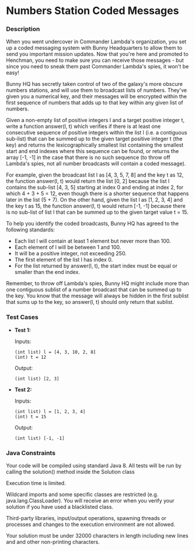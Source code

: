 # Numbers Station Coded Messages

### Description

When you went undercover in Commander Lambda's organization, you set up a coded messaging system with Bunny Headquarters to allow them 
to send you important mission updates. Now that you're here and promoted to Henchman, you need to make sure you can receive those 
messages - but since you need to sneak them past Commander Lambda's spies, it won't be easy!

Bunny HQ has secretly taken control of two of the galaxy's more obscure numbers stations, and will use them to broadcast lists of 
numbers. They've given you a numerical key, and their messages will be encrypted within the first sequence of numbers that adds up 
to that key within any given list of numbers.

Given a non-empty list of positive integers l and a target positive integer t, write a function answer(l, t) which verifies if there 
is at least one consecutive sequence of positive integers within the list l (i.e. a contiguous sub-list) that can be summed up to the 
given target positive integer t (the key) and returns the lexicographically smallest list containing the smallest start and end indexes 
where this sequence can be found, or returns the array [-1, -1] in the case that there is no such sequence (to throw off Lambda's spies, 
not all number broadcasts will contain a coded message).

For example, given the broadcast list l as [4, 3, 5, 7, 8] and the key t as 12, the function answer(l, t) would return the list [0, 2] 
because the list l contains the sub-list [4, 3, 5] starting at index 0 and ending at index 2, for which 4 + 3 + 5 = 12, even though there 
is a shorter sequence that happens later in the list (5 + 7). On the other hand, given the list l as [1, 2, 3, 4] and the key t as 15, the 
function answer(l, t) would return [-1, -1] because there is no sub-list of list l that can be summed up to the given target value t = 15.

To help you identify the coded broadcasts, Bunny HQ has agreed to the following standards:
- Each list l will contain at least 1 element but never more than 100.
- Each element of l will be between 1 and 100.
- It will be a positive integer, not exceeding 250.
- The first element of the list l has index 0.
- For the list returned by answer(l, t), the start index must be equal or smaller than the end index.

Remember, to throw off Lambda's spies, Bunny HQ might include more than one contiguous sublist of a number broadcast that can be summed 
up to the key. You know that the message will always be hidden in the first sublist that sums up to the key, so answer(l, t) should only 
return that sublist.

### Test Cases

- **Test 1:**
  
  Inputs:
  ```
  (int list) l = [4, 3, 10, 2, 8]
  (int) t = 12
  ```
  
  Output:
  ```
  (int list) [2, 3]
  ```

- **Test 2:**
  
  Inputs:
  ```
  (int list) l = [1, 2, 3, 4]
  (int) t = 15
  ```

  Output:
  ```
  (int list) [-1, -1]
  ```
  
### Java Constraints

Your code will be compiled using standard Java 8. All tests will be run by calling the solution() method inside the Solution class

Execution time is limited.

Wildcard imports and some specific classes are restricted (e.g. java.lang.ClassLoader). You will receive an error when you verify your 
solution if you have used a blacklisted class.

Third-party libraries, input/output operations, spawning threads or processes and changes to the execution environment are not allowed.

Your solution must be under 32000 characters in length including new lines and and other non-printing characters.
